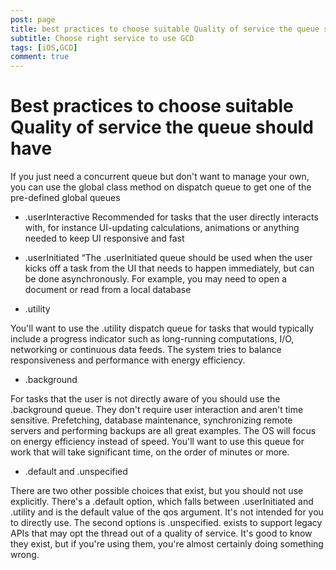 ```yaml
---
post: page
title: best practices to choose suitable Quality of service the queue should have
subtitle: Choose right service to use GCD
tags: [iOS,GCD]
comment: true
---
```


# Best practices to choose suitable Quality of service the queue should have

If you just need a concurrent queue but don't want to manage your own, you can use the global class method on dispatch queue to get one of the pre-defined global queues

* .userInteractive
Recommended for tasks that the user directly interacts with, for instance UI-updating calculations, animations or anything needed to keep UI responsive and fast

* .userInitiated
“The .userInitiated queue should be used when the user kicks off a task from the UI that needs to happen immediately, but can be done asynchronously. For example, you may need to open a document or read from a local database

* .utility

You'll want to use the .utility dispatch queue for tasks that would typically include a progress indicator such as long-running computations, I/O, networking or continuous data feeds. The system tries to balance responsiveness and performance with energy efficiency. 

* .background


For tasks that the user is not directly aware of you should use the .background queue. They don't require user interaction and aren't time sensitive. Prefetching, database maintenance, synchronizing remote servers and performing backups are all great examples. The OS will focus on energy efficiency instead of speed. You'll want to use this queue for work that will take significant time, on the order of minutes or more.

* .default and .unspecified

There are two other possible choices that exist, but you should not use explicitly. There's a .default option, which falls between .userInitiated and .utility and is  the default value of the qos argument. It's not intended for you to directly use.
The second options is .unspecified.
exists to support legacy APIs that may opt the thread out of a quality of service. It's good to know they exist, but if you're using them, you're almost certainly doing something wrong.




